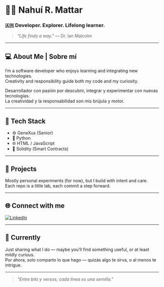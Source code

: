 # 👨‍💻 Nahuí R. Mattar

### 🇦🇷 Developer. Explorer. Lifelong learner.

> *"Life finds a way."* — Dr. Ian Malcolm

---

## 💻 About Me | Sobre mí

I’m a software developer who enjoys learning and integrating new technologies.  
Creativity and responsibility guide both my code and my curiosity.

Desarrollador con pasión por descubrir, integrar y experimentar con nuevas tecnologías.  
La creatividad y la responsabilidad son mis brújula y motor.

---

## 🚀 Tech Stack

- ⚙️ GeneXus (Senior)
- 🐍 Python
- 🌐 HTML / JavaScript
- 🔗 Solidity (Smart Contracts)

---

## 🧪 Projects

Mostly personal experiments (for now), but I build with intent and care.  
Each repo is a little lab, each commit a step forward.

---

## 🌐 Connect with me

[![LinkedIn](https://img.shields.io/badge/LinkedIn-blue?logo=linkedin&style=flat-square)](https://www.linkedin.com/in/nrmattar/)

---

## 🌱 Currently

Just sharing what I do — maybe you’ll find something useful, or at least mildly curious.  
Por ahora, solo comparto lo que hago — quizás algo te sirva, o al menos te intrigue.

---

> *“Entre bits y versos, cada línea es una semilla.”*
